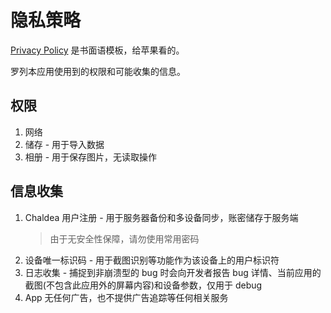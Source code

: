 # 隐私策略

[Privacy Policy](./privacy.md) 是书面语模板，给苹果看的。

罗列本应用使用到的权限和可能收集的信息。

## 权限

1. 网络
2. 储存 - 用于导入数据
3. 相册 - 用于保存图片，无读取操作

## 信息收集

1. Chaldea 用户注册 - 用于服务器备份和多设备同步，账密储存于服务端
   > 由于无安全性保障，请勿使用常用密码
2. 设备唯一标识码 - 用于截图识别等功能作为该设备上的用户标识符
3. 日志收集 - 捕捉到非崩溃型的 bug 时会向开发者报告 bug 详情、当前应用的截图(不包含此应用外的屏幕内容)和设备参数，仅用于 debug
4. App 无任何广告，也不提供广告追踪等任何相关服务
